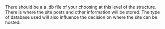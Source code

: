 There should be a a .db file of your choosing at this level of the structure. There is where the site posts and other information 
will be stored. The type of database used will also influence the decision on where the site can be hosted.
